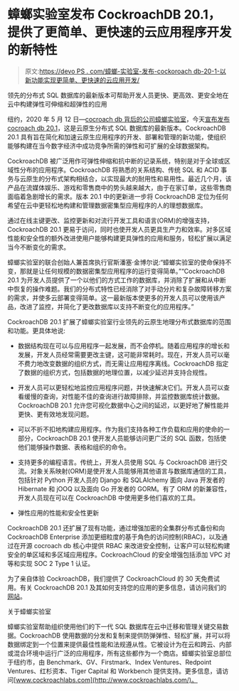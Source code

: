 # 蟑螂实验室发布 CockroachDB 20.1，提供了更简单、更快速的云应用程序开发的新特性

> 原文:[https://devo PS . com/蟑螂-实验室-发布-cockoroach db-20-1-以新功能实现更简单、更快速的云应用开发/](https://devops.com/cockroach-labs-releases-cockroachdb-20-1-with-new-features-for-simpler-faster-cloud-application-development/)

领先的分布式 SQL 数据库的最新版本可帮助开发人员更快、更高效、更安全地在云中构建弹性可伸缩和超弹性的应用

纽约，2020 年 5 月 12 日—[cocroach db 背后的公司蟑螂实验室](https://www.cockroachlabs.com/)，今天[宣布发布 cocroach db 20.1](https://www.cockroachlabs.com/product/whats-new)，这是云原生分布式 SQL 数据库的最新版本。CockroachDB 20.1 具有旨在简化和加速云原生应用程序的开发、部署和管理的新功能，使组织能够构建在当今数字经济中成功竞争所需的弹性和可扩展的全球数据架构。

CockroachDB 被广泛用作可弹性伸缩和抗中断的记录系统，特别是对于全球或区域性分布的应用程序。CockroachDB 将熟悉的关系结构、传统 SQL 和 ACID 事务与云原生的分布式架构相结合，以实现最大的耐用性和易用性。最近几个月，该产品在流媒体娱乐、游戏和零售商中的势头越来越大，由于在家订单，这些零售商面临着急剧增长的需求。版本 20.1 中的更新进一步将 CockroachDB 定位为任何希望在云中更轻松地构建和管理数据密集型应用程序的人的理想数据库。

通过在线主键更改、监控更新和对流行开发工具和语言(ORM)的增强支持，CockroachDB 20.1 更易于访问，同时也使开发人员更具生产力和效率。对多区域性能和安全性的额外改进使用户能够构建更具弹性的应用和服务，轻松扩展以满足当今不断变化的需求。

蟑螂实验室的联合创始人兼首席执行官斯潘塞·金博尔说:“蟑螂实验室的使命保持不变，那就是让任何规模的数据密集型应用程序的运行变得简单。”“CockroachDB 20.1 为开发人员提供了一个以他们的方式工作的数据库，并消除了扩展和从中断中恢复的操作难题。我们的分布式特性已经消除了对手动分片和复杂故障转移方案的需求，并使多云部署变得简单。这一最新版本使更多的开发人员可以使用该产品，改进了监控，并简化了更改数据库以支持不断变化的应用程序。”

CockroachDB 20.1 扩展了蟑螂实验室行业领先的云原生地理分布式数据库的范围和功能。更具体地说:

*   数据结构现在可以与应用程序一起发展，而不会停机。随着应用程序的增长和发展，开发人员经常需要更改主键，这可能非常耗时。现在，开发人员可以毫不费力地改变数据的组织方式，而无需让应用程序离线。CockroachDB 指定了数据的组织方式，包括数据的地理位置，以减少延迟并支持合规性。

*   开发人员可以更轻松地监控应用程序问题，并快速解决它们。开发人员可以查看缓慢的查询，对性能不佳的查询进行故障排除，并监控数据库统计数据。CockroachDB 20.1 允许您可视化数据中心之间的延迟，以更好地了解性能并更快、更有效地发现问题。

*   可以不折不扣地构建应用程序。作为我们支持各种工作负载和应用的使命的一部分，CockroachDB 20.1 使开发人员能够访问更广泛的 SQL 函数，包括使他们能够操作数据、表格和组织的命令。

*   支持更多的编程语言。传统上，开发人员使用 SQL 与 CockroachDB 进行交流。对象关系映射(ORM)是使开发人员能够用其他语言与数据库通信的工具，包括针对 Python 开发人员的 Django 和 SQLAlchemy 面向 Java 开发者的 Hibernate 和 jOOQ 以及面向 Go 开发者的 GORM。有了 ORM 的新兼容性，开发人员现在可以在 CockroachDB 中使用更多他们喜欢的工具。

*   弹性应用的性能和安全性更新

CockroachDB 20.1 还扩展了现有功能，通过增强加密的全集群分布式备份和向 CockroachDB Enterprise 添加更细粒度的基于角色的访问控制(RBAC)，以及通过在开源 cocroach db 核心中提供 RBAC 来改进安全控制，让客户可以轻松构建安全的单区域和多区域应用程序。CockroachCloud 的安全增强包括添加 VPC 对等和实现 SOC 2 Type 1 认证。

为了亲自体验 CockroachDB，我们提供了 CockroachCloud 的 30 天免费试用。有关 CockroachDB 20.1 及其如何支持您的应用的更多信息，请访问我们的[网站](http://cockroachlabs.com/)。

关于蟑螂实验室

蟑螂实验室帮助组织使用他们的下一代 SQL 数据库在云中迁移和管理关键交易数据。CockroachDB 使用数据的分发和复制来提供防弹弹性、轻松扩展，并可以将数据绑定到一个位置来提供最佳性能和法规遵从性。它被设计为在云和跨云、内部或混合环境中运行广泛的应用程序，所有这些都作为一个商店。蟑螂实验室总部位于纽约市，由 Benchmark、GV、Firstmark、Index Ventures、Redpoint Ventures、红杉资本、Tiger Capital 和 Workbench 提供支持。更多信息，请访问[www.cockroachlabs.com](http://www.cockroachlabs.com/)。